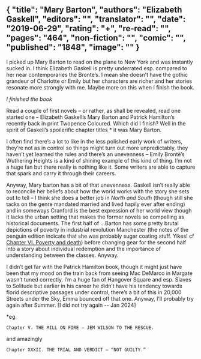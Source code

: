 {
 "title": "Mary Barton",
 "authors": "Elizabeth Gaskell",
 "editors": "",
 "translator": "",
 "date": "2019-06-29",
 "rating": "+",
 "re-read": "",
 "pages": "464",
 "non-fiction": "",
 "comic": "",
 "published": "1848",
 "image": ""
}
---

I picked up Mary Barton to read on the plane to New York and was instantly sucked in. I think Elizabeth Gaskell is pretty underrated esp. compared to her near contemporaries the Bronte’s. I mean she doesn’t have the gothic grandeur of Charlotte or Emily but her characters are richer and her stories resonate more strongly with me. Maybe more on this when I finish the book.

_I finished the book_



Read a couple of first novels – or rather, as shall be revealed, read one started one – Elizabeth Gaskell’s Mary Barton and Patrick Hamilton’s recently back in print Twopence Coloured. Which did I finish? Well in the spirit of Gaskell’s spoilerific chapter titles * it was Mary Barton.

I often find there’s a lot to like in the less polished early work of writers, they’re not as in control so things might turn out more unpredictably, they haven’t yet learned the rules and there’s an unevenness – Emily Brontë’s Wuthering Heights is a kind of shining example of this kind of thing. I’m not a huge fan but there really is nothing like it. Some writers are able to capture that spark and carry it through their careers.

Anyway, Mary barton has a bit of that unevenness. Gaskell isn’t really able to reconcile her beliefs about how the world works with the story she sets out to tell – I think she does a better job in _North and South_ (though still she tacks on the genre mandated married and lived hapily ever after ending) and in someways Cranford is the best expression of her world view though it lacks the urban setting that makes the former novels so compelling as historical documents. The first half of …Barton has some pretty brutal depictions of poverty in industrial revolution Manchester (the notes of the penguin edition indicate that she was probably sugar coating stuff. Yikes! cf [Chapter VI. Poverty and death](https://www.gutenberg.org/files/2153/2153-h/2153-h.htm#c6)) before changing gear for the second half into a story about individual redemption and the importance of understanding between the classes. Anyway.

I didn’t get far with the Patrick Hamilton book, though it might just have been that my mood on the train back from seeing Mac DeMarco in Margate wasn’t tuned correctly. I’m a huge fan of Hangover Square and esp. Slaves to Solitude but earlier in his career he didn’t have his tendency towards florid descriptive passages under control, there’s a bit of this in 20,000 Streets under the Sky, Emma bounced off that one. Anyway, I’ll probably try again after Summer. [I did not try again -- Jan 2024]

*eg.

    Chapter V. THE MILL ON FIRE – JEM WILSON TO THE RESCUE.

and amazingly

    Chapter XXXII. THE TRIAL AND VERDICT – “NOT GUILTY.”

